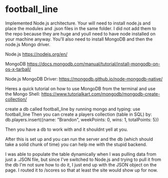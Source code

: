 # football_line

Implemented Node.js architecture. Your will need to install node.js and place the modules and .json files in the same folder. 
I did not add them to the repo because they are huge and youll need to have node installed on your machine anyway. You'll also
need to install MongoDB and then the node.js Mongo driver.


Node.js
https://nodejs.org/en/


MongoDB
https://docs.mongodb.com/manual/tutorial/install-mongodb-on-os-x-tarball/


Node.js MongoDB Driver:
https://mongodb.github.io/node-mongodb-native/

Heres a quick tutorial on how to use MongoDB from the terminal and use the Mongo Shell:
https://www.tutorialkart.com/mongodb/mongodb-create-collection/

create a db called football_line by running mongo and typing: use football_line
Then you can create a  players collection (table in SQL) by: 
db.players.insert({name: "Brandon", weekPoints: 0, wins: 1, totalPoints: 5})

Then you have a db to work with and it shouldnt yell at you.


After this is set up and you can run the server and the db (which should take a solid chunk of time) you can help me with 
the stupid backend. 


I was able to populate the table dynamically when I was pulling data from just a .JSON file, but since I've switched to Node.js
and trying to pull it from the db I'm not sure how to do it, I just end up with the JSON object on the page. I routed it to 
/scores so that at least the site would show up for now.
